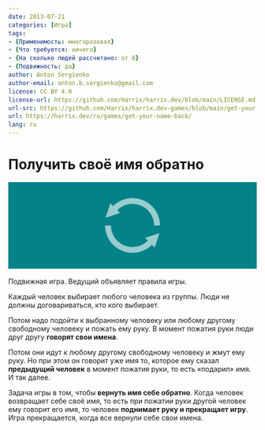 ```yaml
---
date: 2013-07-21
categories: [Игра]
tags:
- {Применимость: многоразовая}
- {Что требуется: ничего}
- {На сколько людей рассчитано: от 8}
- {Подвижность: да}
author: Anton Sergienko
author-email: anton.b.sergienko@gmail.com
license: CC BY 4.0
license-url: https://github.com/Harrix/harrix.dev/blob/main/LICENSE.md
url-src: https://github.com/Harrix/harrix.dev-games/blob/main/get-your-name-back/get-your-name-back.md
url: https://harrix.dev/ru/games/get-your-name-back/
lang: ru
---
```


# Получить своё имя обратно

![Featured image](featured-image.svg)

Подвижная игра. Ведущий объявляет правила игры.

Каждый человек выбирает любого человека из группы. Люди не должны договариваться, кто кого выбирает.

Потом надо подойти к выбранному человеку или любому другому свободному человеку и пожать ему руку. В момент пожатия руки люди друг другу **говорят свои имена**.

Потом они идут к любому другому свободному человеку и жмут ему руку. Но при этом он говорит уже имя то, которое ему сказал **предыдущий человек** в момент пожатия руки, то есть «подарил» имя. И так далее.

Задача игры в том, чтобы **вернуть имя себе обратно**. Когда человек возвращает себе своё имя, то есть при пожатии руки другой человек ему говорит его имя, то человек **поднимает руку и прекращает игру**. Игра прекращается, когда все вернули себе свои имена.
